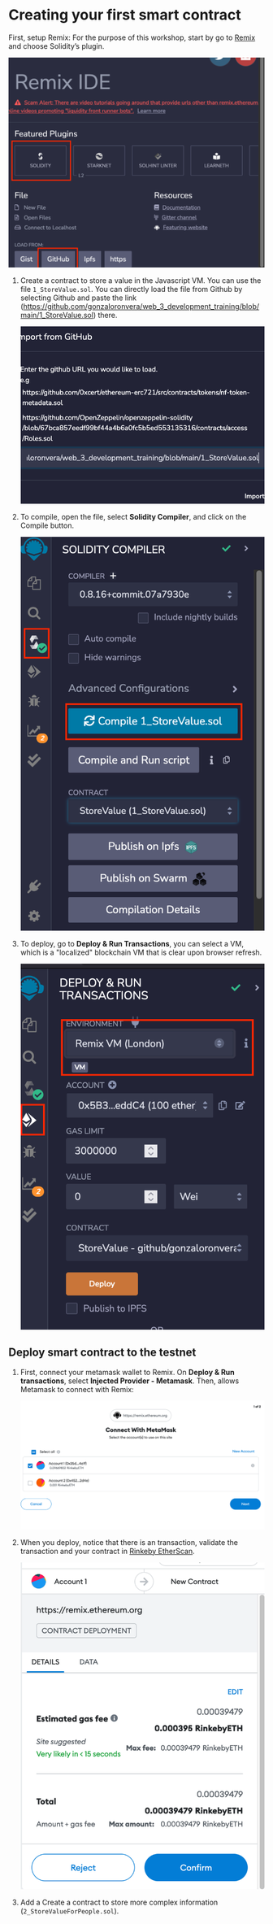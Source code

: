 # Creating your first smart contract

First, setup Remix: For the purpose of this workshop, start by go to [Remix](https://remix.ethereum.org) and choose Solidity’s plugin.

![1_storevalue_1](/images/1_storevalue_1.png)

1. Create a contract to store a value in the Javascript VM. You can use the file `1_StoreValue.sol`. You can directly load the file from Github by selecting Github and paste the link (https://github.com/gonzaloronvera/web_3_development_training/blob/main/1_StoreValue.sol) there.


    ![1_storevalue_2](/images/1_storevalue_2.png)

1. To compile, open the file, select **Solidity Compiler**, and click on the Compile button.

    ![1_storevalue_3](/images/1_storevalue_3.png)

1. To deploy, go to **Deploy & Run Transactions**, you can select a VM, which is a "localized" blockchain VM that is clear upon browser refresh.

    ![1_storevalue_4](/images/1_storevalue_4.png)

## Deploy smart contract to the testnet

1. First, connect your metamask wallet to Remix. On **Deploy & Run transactions**, select **Injected Provider - Metamask**. Then, allows Metamask to connect with Remix:

    ![1_storevalue_5](/images/1_storevalue_5.png)


1. When you deploy, notice that there is an transaction, validate the transaction and your contract in [Rinkeby EtherScan](https://rinkeby.etherscan.io/). 

    ![1_storevalue_6](/images/1_storevalue_6.png)


1. Add a Create a contract to store more complex information (`2_StoreValueForPeople.sol`).